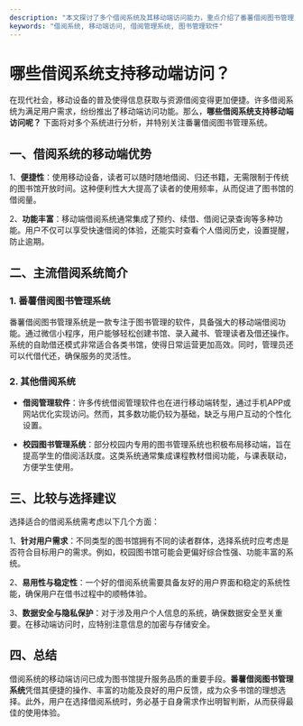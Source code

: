 ```yaml
---
description: "本文探讨了多个借阅系统及其移动端访问能力，重点介绍了番薯借阅图书管理系统的优点和特点。"
keywords: "借阅系统, 移动端访问, 借阅管理系统, 图书管理软件"
---
```

# 哪些借阅系统支持移动端访问？

在现代社会，移动设备的普及使得信息获取与资源借阅变得更加便捷。许多借阅系统为满足用户需求，纷纷推出了移动端访问功能。那么，**哪些借阅系统支持移动端访问呢？** 下面将对多个系统进行分析，并特别关注番薯借阅图书管理系统。

## 一、借阅系统的移动端优势

1、**便捷性**：使用移动设备，读者可以随时随地借阅、归还书籍，无需限制于传统的图书馆开放时间。这种便利性大大提高了读者的使用频率，从而促进了图书馆的借阅量。

2、**功能丰富**：移动端借阅系统通常集成了预约、续借、借阅记录查询等多种功能。用户不仅可以享受快速借阅的体验，还能实时查看个人借阅历史，设置提醒，防止逾期。

## 二、主流借阅系统简介

### 1. 番薯借阅图书管理系统

番薯借阅图书管理系统是一款专注于图书管理的软件，具备强大的移动端借阅功能。通过微信小程序，用户能够轻松创建书馆、录入藏书、管理读者及借还操作。系统的自助借还模式非常适合各类书馆，使得日常运营更加高效。同时，管理员还可以代借代还，确保服务的灵活性。

### 2. 其他借阅系统

- **借阅管理软件**：许多传统借阅管理软件也在进行移动端转型，通过手机APP或网站优化实现访问。然而，其多数功能仍较为基础，缺乏与用户互动的个性化设置。

- **校园图书管理系统**：部分校园内专用的图书管理系统也积极布局移动端，旨在提高学生的借阅活跃度。这类系统通常集成课程教材借阅功能，与课表联动，方便学生使用。

## 三、比较与选择建议

选择适合的借阅系统需考虑以下几个方面：

1、**针对用户需求**：不同类型的图书馆拥有不同的读者群体，选择系统时应考虑是否符合目标用户的需求。例如，校园图书馆可能会更偏好综合性强、功能丰富的系统。

2、**易用性与稳定性**：一个好的借阅系统需要具备友好的用户界面和稳定的系统性能，确保用户在借书过程中的顺畅体验。

3、**数据安全与隐私保护**：对于涉及用户个人信息的系统，确保数据安全至关重要。在移动端访问时，应特别注意信息的加密与存储安全。

## 四、总结

借阅系统的移动端访问已成为图书馆提升服务品质的重要手段。**番薯借阅图书管理系统**凭借其便捷的操作、丰富的功能及良好的用户反馈，成为众多书馆的理想选择。此外，用户在选择借阅系统时，务必基于自身需求作出明智判断，从而获得最佳的使用体验。

